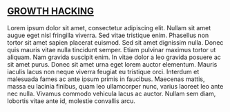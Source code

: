 <h2><a href="//youtu.be/dQw4w9WgXcQ" title="GROWTH HACKING">GROWTH HACKING</a></h2>
Lorem ipsum dolor sit amet, consectetur adipiscing elit. Nullam sit amet augue eget nisl fringilla viverra. Sed vitae tristique enim. Phasellus non tortor sit amet sapien placerat euismod. Sed sit amet dignissim nulla. Donec quis mauris vitae nulla tincidunt semper. Etiam pulvinar maximus tortor ut aliquam. Nam gravida suscipit enim. In vitae dolor a leo gravida posuere ac sit amet purus. Donec sit amet urna eget lorem auctor elementum. Mauris iaculis lacus non neque viverra feugiat eu tristique orci. Interdum et malesuada fames ac ante ipsum primis in faucibus. Maecenas mattis, massa eu lacinia finibus, quam leo ullamcorper nunc, varius laoreet leo ante nec nulla. Vivamus commodo vehicula lacus ac auctor. Nullam sem diam, lobortis vitae ante id, molestie convallis arcu.

